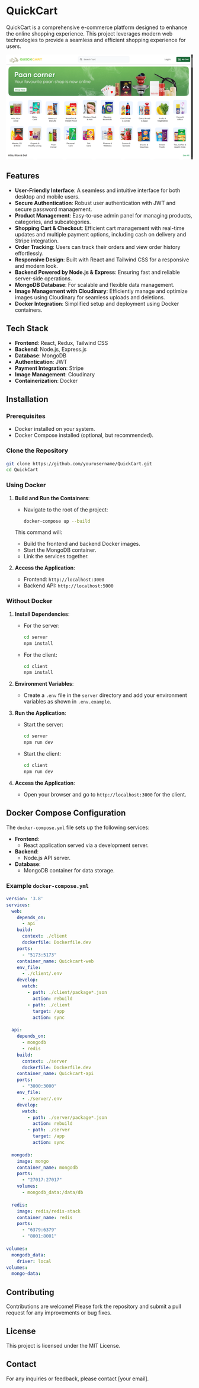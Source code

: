 # QuickCart

QuickCart is a comprehensive e-commerce platform designed to enhance the online shopping experience. This project leverages modern web technologies to provide a seamless and efficient shopping experience for users.

![Alt text](thumb.png?raw=true "Title")

## Features

- **User-Friendly Interface**: A seamless and intuitive interface for both desktop and mobile users.
- **Secure Authentication**: Robust user authentication with JWT and secure password management.
- **Product Management**: Easy-to-use admin panel for managing products, categories, and subcategories.
- **Shopping Cart & Checkout**: Efficient cart management with real-time updates and multiple payment options, including cash on delivery and Stripe integration.
- **Order Tracking**: Users can track their orders and view order history effortlessly.
- **Responsive Design**: Built with React and Tailwind CSS for a responsive and modern look.
- **Backend Powered by Node.js & Express**: Ensuring fast and reliable server-side operations.
- **MongoDB Database**: For scalable and flexible data management.
- **Image Management with Cloudinary**: Efficiently manage and optimize images using Cloudinary for seamless uploads and deletions.
- **Docker Integration**: Simplified setup and deployment using Docker containers.

## Tech Stack

- **Frontend**: React, Redux, Tailwind CSS
- **Backend**: Node.js, Express.js
- **Database**: MongoDB
- **Authentication**: JWT
- **Payment Integration**: Stripe
- **Image Management**: Cloudinary
- **Containerization**: Docker

## Installation

### Prerequisites

- Docker installed on your system.
- Docker Compose installed (optional, but recommended).

### Clone the Repository

```bash
git clone https://github.com/yourusername/QuickCart.git
cd QuickCart
```

### Using Docker

1. **Build and Run the Containers**:
   - Navigate to the root of the project:
     ```bash
     docker-compose up --build
     ```

   This command will:
   - Build the frontend and backend Docker images.
   - Start the MongoDB container.
   - Link the services together.

2. **Access the Application**:
   - Frontend: `http://localhost:3000`
   - Backend API: `http://localhost:5000`

### Without Docker

1. **Install Dependencies**:
   - For the server:
     ```bash
     cd server
     npm install
     ```
   - For the client:
     ```bash
     cd client
     npm install
     ```

2. **Environment Variables**:
   - Create a `.env` file in the `server` directory and add your environment variables as shown in `.env.example`.

3. **Run the Application**:
   - Start the server:
     ```bash
     cd server
     npm run dev
     ```
   - Start the client:
     ```bash
     cd client
     npm run dev
     ```

4. **Access the Application**:
   - Open your browser and go to `http://localhost:3000` for the client.

## Docker Compose Configuration

The `docker-compose.yml` file sets up the following services:

- **Frontend**:
  - React application served via a development server.
- **Backend**:
  - Node.js API server.
- **Database**:
  - MongoDB container for data storage.

### Example `docker-compose.yml`

```yaml
version: '3.8'
services:
  web:
    depends_on:
      - api
    build:
      context: ./client
      dockerfile: Dockerfile.dev
    ports:
      - "5173:5173"
    container_name: Quickcart-web
    env_file:
      - ./client/.env
    develop:
      watch:
        - path: ./client/package*.json
          action: rebuild
        - path: ./client
          target: /app
          action: sync

  api: 
    depends_on:
      - mongodb
      - redis
    build:
      context: ./server
      dockerfile: Dockerfile.dev
    container_name: Quickcart-api
    ports:
      - "3000:3000"
    env_file:
      - ./server/.env
    develop:
      watch:
        - path: ./server/package*.json
          action: rebuild
        - path: ./server
          target: /app
          action: sync
  
  mongodb:
    image: mongo
    container_name: mongodb
    ports:
      - "27017:27017"
    volumes:
      - mongodb_data:/data/db

  redis:
    image: redis/redis-stack
    container_name: redis
    ports:
      - "6379:6379"
      - "8001:8001"
    
volumes:
  mongodb_data:
    driver: local
volumes:
  mongo-data:
```

## Contributing

Contributions are welcome! Please fork the repository and submit a pull request for any improvements or bug fixes.

## License

This project is licensed under the MIT License.

## Contact

For any inquiries or feedback, please contact [your email].

